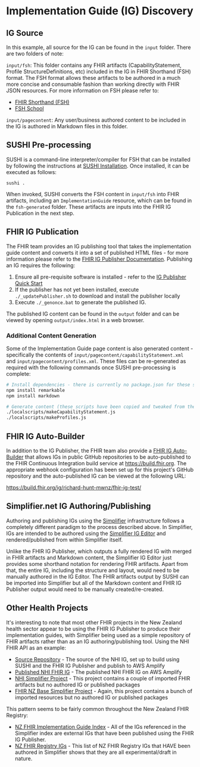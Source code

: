# Implementation Guide (IG) Discovery

## IG Source

In this example, all source for the IG can be found in the `input` folder.  There are two folders of note:

`input/fsh`:  This folder contains any FHIR artifacts (CapabilityStatement, Profile StructureDefinitions, etc) included in the IG in FHIR Shorthand (FSH) format.  The FSH format allows these artifacts to be authored in a much more concise and consumable fashion than working directly with FHIR JSON resources.  For more information on FSH please refer to:

- [FHIR Shorthand (FSH)](http://hl7.org/fhir/uv/shorthand/2020May/)
- [FSH School](https://fshschool.org/)

`input/pagecontent`:  Any user/business authored content to be included in the IG is authored in Markdown files in this folder.

## SUSHI Pre-processing

SUSHI is a command-line interpreter/compiler for FSH that can be installed by following the instructions at [SUSHI Installation](https://fshschool.org/docs/sushi/installation/).  Once installed, it can be executed as follows:

```
sushi .
```

When invoked, SUSHI converts the FSH content in `input/fsh` into FHIR artifacts, including an `ImplementationGuide` resource, which can be found in the `fsh-generated` folder.  These artifacts are inputs into the FHIR IG Publication in the next step.

## FHIR IG Publication

The FHIR team provides an IG publishing tool that takes the implementation guide content and converts it into a set of published HTML files - for more information please refer to the [FHIR IG Publisher Documentation](https://confluence.hl7.org/display/FHIR/IG+Publisher+Documentation).  Publishing an IG requires the following:

1.  Ensure all pre-requisite software is installed - refer to the [IG Publisher Quick Start](https://confluence.hl7.org/pages/viewpage.action?pageId=35718627#IGPublisherDocumentation-QuickStart)
2.  If the publisher has not yet been installed, execute `./_updatePublisher.sh` to download and install the publisher locally
3.  Execute `./_genonce.bat` to generate the published IG.

The published IG content can be found in the `output` folder and can be viewed by opening `output/index.html` in a web browser.

### Additional Content Generation

Some of the Implementation Guide page content is also generated content - specifically the contents of `input/pagecontent/capabilityStatement.xml` and `input/pagecontent/profiles.xml`.  These files can be re-generated as required with the following commands once SUSHI pre-processing is complete:

```bash
# Install dependencies - there is currently no package.json for these scripts
npm install remarkable
npm install markdown

# Generate content (these scripts have been copied and tweaked from the NHI IG Github repo)
./localscripts/makeCapabilityStatement.js
./localscripts/makeProfiles.js
```

## FHIR IG Auto-Builder

In addition to the IG Publisher, the FHIR team also provide a [FHIR IG Auto-Builder](https://github.com/FHIR/auto-ig-builder) that allows IGs in public GitHub repositories to be auto-published to the FHIR Continuous Integration build service at https://build.fhir.org.  The appropriate webhook configuration has been set up for this project's GitHub repository and the auto-published IG can be viewed at the following URL:

https://build.fhir.org/ig/richard-hunt-mwnz/fhir-ig-test/

## Simplifier.net IG Authoring/Publishing

Authoring and publishing IGs using the [Simplifier](https://simplifier.net/) infrastructure follows a completely different paradigm to the process described above.  In Simplifier, IGs are intended to be authored using the [Simplifier IG Editor](https://docs.simplifier.net/projects/Simplifier/simplifierIGeditor.html) and rendered/published from within Simplifier itself.

Unlike the FHIR IG Publisher, which outputs a fully rendered IG with merged in FHIR artifacts and Markdown content, the Simplifier IG Editor just provides some shorthand notation for rendering FHIR artifacts.  Apart from that, the entire IG, including the structure and layout, would need to be manually authored in the IG Editor.  The FHIR artifacts output by SUSHI can be imported into Simplifier but all of the Markdown content and FHIR IG Publisher output would need to be manually created/re-created.

## Other Health Projects

It's interesting to note that most other FHIR projects in the New Zealand health sector appear to be using the FHIR IG Publisher to produce their implementation guides, with Simplifier being used as a simple repository of FHIR artifacts rather than as an IG authoring/publishing tool.  Using the NHI FHIR API as an example:

- [Source Repository](https://github.com/HL7NZ/nhi) - The source of the NHI IG, set up to build using SUSHI and the FHIR IG Publisher and publish to AWS Amplify
- [Published NHI FHIR IG](https://master.d3b08qop7whnnl.amplifyapp.com/artifacts.html) - The published NHI FHIR IG on AWS Amplify
- [NHI Simplifier Project](https://simplifier.net/NHI) - This project contains a couple of imported FHIR artifacts but no authored IG or published packages
- [FHIR NZ Base Simplifier Project](https://simplifier.net/fhir-nz-base) - Again, this project contains a bunch of imported resources but no authored IG or published packages

This pattern seems to be fairly common throughout the New Zealand FHIR Registry:

- [NZ FHIR Implementation Guide Index](https://simplifier.net/guide/newzealandfhirimplementationguideindex?version=current) - All of the IGs referenced in the Simplifier index are external IGs that have been published using the FHIR IG Publisher.
- [NZ FHIR Registry IGs](https://simplifier.net/organization/nz-fhir-registry/~guides) - This list of NZ FHIR Registry IGs that HAVE been authored in Simplifier shows that they are all experimental/draft in nature.
